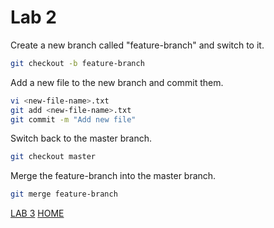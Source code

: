 # Lab 2

Create a new branch called "feature-branch" and switch to it.
```bash
git checkout -b feature-branch
```

Add a new file to the new branch and commit them.
```bash
vi <new-file-name>.txt
git add <new-file-name>.txt
git commit -m "Add new file"
```

Switch back to the master branch.
```bash
git checkout master
```

Merge the feature-branch into the master branch.
```bash
git merge feature-branch
```


[LAB 3](./l3.md)
[HOME](./../README.md)

